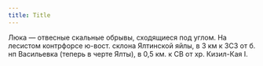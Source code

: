 ```yaml
---
title: Title
---
```


Люка — отвесные скальные обрывы, сходящиеся под углом. На лесистом контрфорсе
ю-вост. склона Ялтинской яйлы, в 3 км к ЗСЗ от б. нп Васильевка (теперь в черте
Ялты), в 0,5 км. к СВ от хр. Кизил-Кая I.
